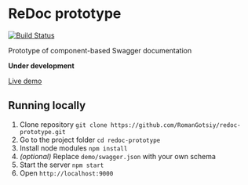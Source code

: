 # ReDoc prototype

[![Build Status](https://travis-ci.org/RomanGotsiy/redoc-prototype.svg?branch=master)](https://travis-ci.org/RomanGotsiy/redoc-prototype)

Prototype of component-based Swagger documentation

**Under development**

[Live demo](http://romangotsiy.github.io/redoc-prototype/)

## Running locally

1. Clone repository
`git clone https://github.com/RomanGotsiy/redoc-prototype.git`
2. Go to the project folder
`cd redoc-prototype`
3. Install node modules
`npm install`
4. _(optional)_ Replace `demo/swagger.json` with your own schema
5. Start the server
`npm start`
6. Open `http://localhost:9000`
